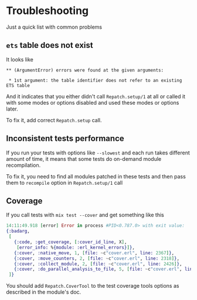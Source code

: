 # Troubleshooting

Just a quick list with common problems

## `ets` table does not exist

It looks like

```
** (ArgumentError) errors were found at the given arguments:

 * 1st argument: the table identifier does not refer to an existing ETS table
```

And it indicates that you either didn't call `Repatch.setup/1` at all or called
it with some modes or options disabled and used these modes or options later.

To fix it, add correct `Repatch.setup` call.

## Inconsistent tests performance

If you run your tests with options like `--slowest` and each run takes different
amount of time, it means that some tests do on-demand module recompilation.

To fix it, you need to find all modules patched in these tests and then pass
them to `recompile` option in `Repatch.setup/1` call

## Coverage

If you call tests with `mix test --cover` and get something like this

```elixir
14:11:49.918 [error] Error in process #PID<0.787.0> with exit value:
{:badarg,
 [
   {:code, :get_coverage, [:cover_id_line, X],
    [error_info: %{module: :erl_kernel_errors}]},
   {:cover, :native_move, 1, [file: ~c"cover.erl", line: 2367]},
   {:cover, :move_counters, 2, [file: ~c"cover.erl", line: 2318]},
   {:cover, :collect_module, 2, [file: ~c"cover.erl", line: 2426]},
   {:cover, :do_parallel_analysis_to_file, 5, [file: ~c"cover.erl", line: 2655]}
 ]}
```

You should add `Repatch.CoverTool` to the test coverage tools options as described in the module's doc.
